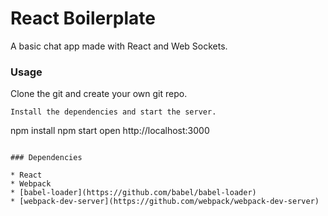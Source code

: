 React Boilerplate
=====================

A basic chat app made with React and Web Sockets.

### Usage

Clone the git and create your own git repo.

```
Install the dependencies and start the server.
```
npm install
npm start
open http://localhost:3000
```

### Dependencies

* React
* Webpack
* [babel-loader](https://github.com/babel/babel-loader)
* [webpack-dev-server](https://github.com/webpack/webpack-dev-server)
